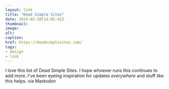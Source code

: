 ```yaml
---
layout: link
title: "Dead Simple Sites"
date: 2024-02-28T14:05:42Z
thumbnail:
image:
alt:
caption:
href: https://deadsimplesites.com/
tags:
- design
- link
---
```


I love this list of Dead Simple Sites. I hope whoever runs this continues to add more. I've been eyeing inspiration for updates *everywhere* and stuff like this helps. via Mastodon
